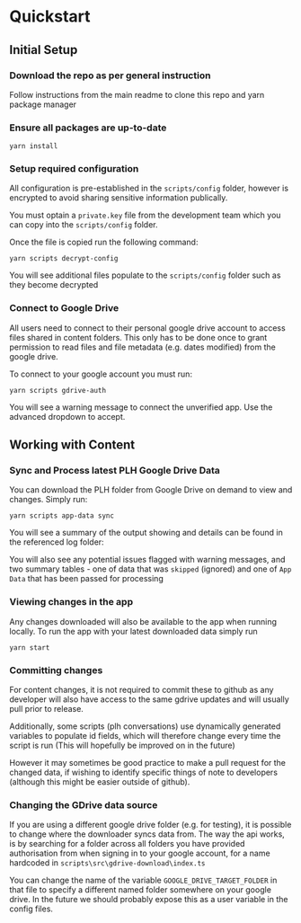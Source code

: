 # Quickstart

## Initial Setup

### Download the repo as per general instruction

Follow instructions from the main readme to clone this repo and yarn package manager

### Ensure all packages are up-to-date

```
yarn install
```

### Setup required configuration

All configuration is pre-established in the `scripts/config` folder, however is encrypted to avoid sharing sensitive information publically.

You must optain a `private.key` file from the development team which you can copy into the `scripts/config` folder.

Once the file is copied run the following command:

```
yarn scripts decrypt-config
```

You will see additional files populate to the `scripts/config` folder such as they become decrypted

### Connect to Google Drive

All users need to connect to their personal google drive account to access files shared in content folders. This only has to be done once to grant permission to read files and file metadata (e.g. dates modified) from the google drive.

To connect to your google account you must run:

```
yarn scripts gdrive-auth
```

You will see a warning message to connect the unverified app. Use the advanced dropdown to accept.

## Working with Content

### Sync and Process latest PLH Google Drive Data

You can download the PLH folder from Google Drive on demand to view and changes. Simply run:

```
yarn scripts app-data sync
```

You will see a summary of the output showing and details can be found in the referenced log folder:

You will also see any potential issues flagged with warning messages, and two summary tables - one of data that was `skipped` (ignored) and one of `App Data` that has been passed for processing

### Viewing changes in the app

Any changes downloaded will also be available to the app when running locally.
To run the app with your latest downloaded data simply run

```
yarn start
```

### Committing changes

For content changes, it is not required to commit these to github as any developer will also have access to the same gdrive updates and will usually pull prior to release. 

Additionally, some scripts (plh conversations) use dynamically generated variables to populate id fields, which will therefore change every time the script is run (This will hopefully be improved on in the future)


However it may sometimes be good practice to make a pull request for the changed data, if wishing to identify specific things of note to developers (although this might be easier outside of github).

### Changing the GDrive data source

If you are using a different google drive folder (e.g. for testing), it is possible to change where the downloader syncs data from. The way the api works, is by searching for a folder across all folders you have provided authorisation from when signing in to your google account, for a name hardcoded in `scripts\src\gdrive-download\index.ts`

You can change the name of the variable `GOOGLE_DRIVE_TARGET_FOLDER` in that file to specify a different named folder somewhere on your google drive. In the future we should probably expose this as a user variable in the config files.
